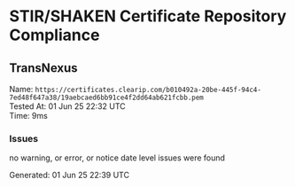 # STIR/SHAKEN Certificate Repository Compliance

## TransNexus

Name: `https://certificates.clearip.com/b010492a-20be-445f-94c4-7ed48f647a38/19aebcaed6bb91ce4f2dd64ab621fcbb.pem`\
Tested At: 01 Jun 25 22:32 UTC\
Time: 9ms

### Issues

no warning, or error, or notice date level issues were found

Generated: 01 Jun 25 22:39 UTC